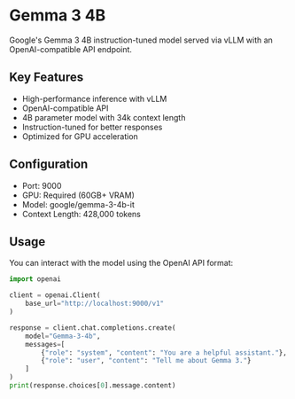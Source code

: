 # Gemma 3 4B

Google's Gemma 3 4B instruction-tuned model served via vLLM with an OpenAI-compatible API endpoint.

## Key Features
- High-performance inference with vLLM
- OpenAI-compatible API
- 4B parameter model with 34k context length
- Instruction-tuned for better responses
- Optimized for GPU acceleration

## Configuration
- Port: 9000
- GPU: Required (60GB+ VRAM)
- Model: google/gemma-3-4b-it
- Context Length: 428,000 tokens

## Usage
You can interact with the model using the OpenAI API format:
```python
import openai

client = openai.Client(
    base_url="http://localhost:9000/v1"
)

response = client.chat.completions.create(
    model="Gemma-3-4b",
    messages=[
        {"role": "system", "content": "You are a helpful assistant."},
        {"role": "user", "content": "Tell me about Gemma 3."}
    ]
)
print(response.choices[0].message.content)
``` 